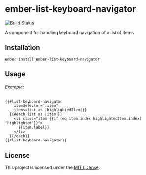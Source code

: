 # ember-list-keyboard-navigator

[![Build Status](https://travis-ci.org/cph/ember-list-keyboard-navigator.svg)](https://travis-ci.org/cph/ember-list-keyboard-navigator)

A component for handling keyboard navigation of a list of items


## Installation

```
ember install ember-list-keyboard-navigator
```


## Usage

###### Example:

```htmlbars
{{#list-keyboard-navigator
    itemSelector=".item"
    items=list as |highlightedItem|}}
  {{#each list as |item|}}
    <li class="item {{if (eq item.index highlightedItem.index) "highlighted"}}">
      {{item.label}}
    </li>
  {{/each}}
{{#list-keyboard-navigator}}
```


## License

This project is licensed under the [MIT License](LICENSE.md).
